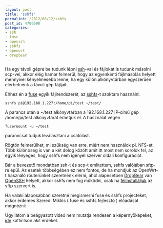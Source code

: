 ```yaml
---
layout: post
title: 'sshfs'
permalink: /2012/08/12/sshfs
post_id: 4706690
categories: 
- ssh
- fuse
- openssh
- sshfs
- openwrt
- dropbear
---
```


Ha egy távoli gépre be tudunk lépni 
[ssh](http://commandline.blog.hu/9999/12/31/ssh_jelszo_nelkul)-val és fájlokat is tudunk másolni scp-vel, akkor elég hamar felmerül, hogy az egyenkénti fájlmásolás helyett mennyivel kényelmesebb lenne, ha egy külön alkönyvtárban egyszerűen elérhetnénk a távoli gép fájljait.

Ehhez én a 
[fuse](http://fuse.sourceforge.net/) egyik fájlrendszerét, az 
[sshfs](http://fuse.sourceforge.net/sshfs.html)-t szoktam használni:

```
sshfs pi@192.168.1.227:/home/pi/test ~/test/
```

A parancs után a ~/test alkönyvtárban a 192.168.1.227 IP-című gép /home/pi/test alkönyvtárát érhetjük el. A használat végén

```
fusermount -u ~/test
```

paranncsal tudjuk leválasztani a csatolást.

Rögtön felmerülhet, mi szükség van erre, miért nem használok pl. NFS-et. Több különbség is van a két dolog között amit itt most nem sorolok fel, az egyik lényeges, hogy sshfs nem igényel szerver oldali konfigurációt.

Bár a bevezető mondatban ssh-t és scp-t említettem, sshfs valójában sftp-re épül. Az esetek többségében ez nem fontos, de ha mondjuk az OpenWrt-t használó routerünket szeretnénk elérni, ahol alapesetben 
[DropBear](http://matt.ucc.asn.au/dropbear/dropbear.html) van 
[OpenSSH](http://www.openssh.org/) helyett, akkor sshfs nem fog működni, csak ha 
[felinstalláljuk](http://wiki.openwrt.org/doc/howto/sshfs.server) az sftp szervert is.

Ha valaki alaposabban szeretné megismerni fuse és sshfs projecteket, akkor érdemes Szeredi Miklós ( fuse és sshfs fejlesztő ) előadását megnézni:





Úgy látom a beágyazott videó nem mutatja rendesen a képernyőképeket, 
[ide](http://videotorium.hu/hu/recordings/details/2338,FUSE_SSHFS_es_tarsaik_I._resz) kattintson akit érdekel.